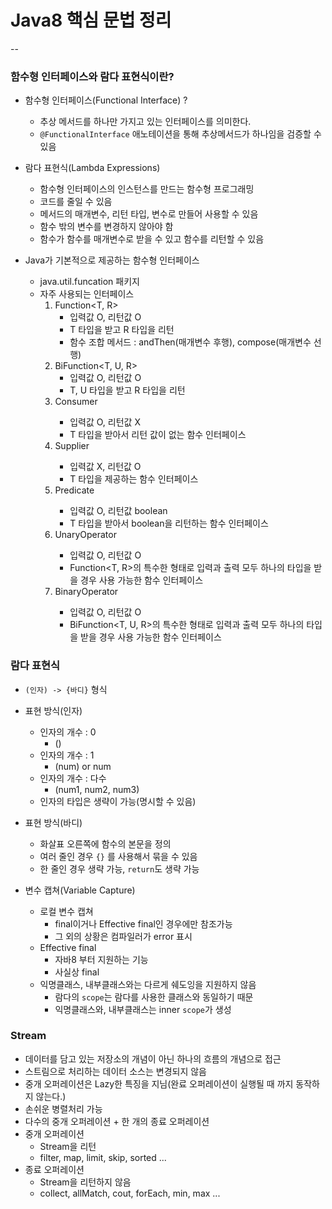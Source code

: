 # Java8 핵심 문법 정리
--

### 함수형 인터페이스와 람다 표현식이란?

- 함수형 인터페이스(Functional Interface) ?
    - 추상 메서드를 하나만 가지고 있는 인터페이스를 의미한다.
    - `@FunctionalInterface` 애노테이션을 통해 추상메서드가 하나임을 검증할 수 있음
    
- 람다 표현식(Lambda Expressions)
    - 함수형 인터페이스의 인스턴스를 만드는 함수형 프로그래밍
    - 코드를 줄일 수 있음
    - 메서드의 매개변수, 리턴 타입, 변수로 만들어 사용할 수 있음
    - 함수 밖의 변수를 변경하지 않아야 함
    - 함수가 함수를 매개변수로 받을 수 있고 함수를 리턴할 수 있음
    
- Java가 기본적으로 제공하는 함수형 인터페이스
    - java.util.funcation 패키지
    - 자주 사용되는 인터페이스
        1. Function<T, R>
            - 입력값 O, 리턴값 O
            - T 타입을 받고 R 타입을 리턴
            - 함수 조합 메서드 : andThen(매개변수 후행), compose(매개변수 선행)
        2. BiFunction<T, U, R>
            - 입력값 O, 리턴값 O
            - T, U 타입을 받고 R 타입을 리턴
        3. Consumer<T>
            - 입력값 O, 리턴값 X
            - T 타입을 받아서 리턴 값이 없는 함수 인터페이스
        4. Supplier<T>
            - 입력값 X, 리턴값 O
            - T 타입을 제공하는 함수 인터페이스
        5. Predicate<T>
            - 입력값 O, 리턴값 boolean
            - T 타입을 받아서 boolean을 리턴하는 함수 인터페이스
        6. UnaryOperator<T>
            - 입력값 O, 리턴값 O
            - Function<T, R>의 특수한 형태로 입력과 출력 모두 하나의 타입을 받을 경우 사용 가능한 함수 인터페이스
        7. BinaryOperator<T>
            - 입력값 O, 리턴값 O
            - BiFunction<T, U, R>의 특수한 형태로 입력과 출력 모두 하나의 타입을 받을 경우 사용 가능한 함수 인터페이스

### 람다 표현식
- `(인자) -> {바디}` 형식
- 표현 방식(인자) 
    - 인자의 개수 : 0
        - ()
    - 인자의 개수 : 1
        - (num) or num   
    - 인자의 개수 : 다수
        - (num1, num2, num3)
    - 인자의 타입은 생략이 가능(명시할 수 있음)
- 표현 방식(바디)
    - 화살표 오른쪽에 함수의 본문을 정의
    - 여러 줄인 경우 `{}` 를 사용해서 묶을 수 있음
    - 한 줄인 경우 생략 가능, `return`도 생략 가능
 
 - 변수 캡쳐(Variable Capture)
    - 로컬 변수 캡쳐
        - final이거나 Effective final인 경우에만 참조가능
        - 그 외의 상황은 컴파일러가 error 표시
    - Effective final
        - 자바8 부터 지원하는 기능
        - 사실상 final
    - 익명클래스, 내부클래스와는 다르게 쉐도잉을 지원하지 않음
        - 람다의 `scope`는 람다를 사용한 클래스와 동일하기 때문
        - 익명클래스와, 내부클래스는 inner `scope`가 생성

### Stream
- 데이터를 담고 있는 저장소의 개념이 아닌 하나의 흐름의 개념으로 접근
- 스트림으로 처리하는 데이터 소스는 변경되지 않음
- 중개 오퍼레이션은 Lazy한 특징을 지님(완료 오퍼레이션이 실행될 때 까지 동작하지 않는다.)
- 손쉬운 병렬처리 가능
- 다수의 중개 오퍼레이션 + 한 개의 종료 오퍼레이션
- 중개 오퍼레이션
    - Stream을 리턴
    - filter, map, limit, skip, sorted ...
- 종료 오퍼레이션
    - Stream을 리턴하지 않음
    - collect, allMatch, cout, forEach, min, max ...
    
